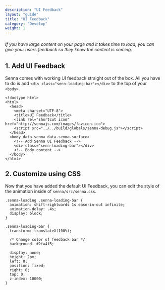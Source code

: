 ```yaml
---
description: "UI Feedback"
layout: "guide"
title: "UI Feedback"
category: "Develop"
weight: 1
---
```


<article id="default-ui-feedback">

###### If you have large content on your page and it takes time to load, you can give your users feedback so they know the content is coming.

## 1. Add UI Feedback

Senna comes with working UI feedback straight out of the box. All you have to do is add `<div class="senn-loading-bar"></div>` to the top of your `<body>`.


```
<!doctype html>
<html>
  <head>
    <meta charset="UTF-8">
    <title>UI Feedback</title>
    <link rel="shortcut icon" href="http://sennajs.com/images/favicon.ico">
    <script src="../../build/globals/senna-debug.js"></script>
  </head>
  <body data-senna data-senna-surface>
    <!-- Add Senna UI Feedback -->
    <div class="senn-loading-bar"></div>
    <!-- Body content -->
  </body>
</html>
```


</article>

<article id="customize-feedback">

## 2. Customize using CSS

Now that you have added the default UI Feedback, you can edit the style of the animation inside of `senna/src/senna.css`.


```
.senna-loading .senna-loading-bar {
  animation: shift-rightwards 1s ease-in-out infinite;
  animation-delay: .4s;
  display: block;
}

.senna-loading-bar {
  transform: translateX(100%);

  /* Change color of feedback bar */
  background: #2fa4f5;

  display: none;
  height: 2px;
  left: 0;
  position: fixed;
  right: 0;
  top: 0;
  z-index: 10000;
}
```


</article>